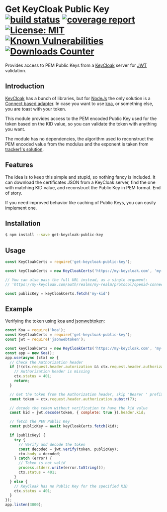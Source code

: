 # Get KeyCloak Public Key [![build status](https://gitlab.com/aquator/node-get-keycloack-public-key/badges/master/build.svg)](https://gitlab.com/aquator/node-get-keycloack-public-key/commits/master) [![coverage report](https://gitlab.com/aquator/node-get-keycloack-public-key/badges/master/coverage.svg)](https://gitlab.com/aquator/node-get-keycloack-public-key/commits/master) [![License: MIT](https://img.shields.io/badge/License-MIT-brightgreen.svg)](https://opensource.org/licenses/MIT)  [![Known Vulnerabilities](https://snyk.io/test/npm/get-keycloak-public-key/badge.svg)](https://snyk.io/test/npm/get-keycloak-public-key) [![Downloads Counter](https://img.shields.io/npm/dt/get-keycloak-public-key.svg)](https://www.npmjs.com/package/get-keycloak-public-key)
Provides access to PEM Public Keys from a [KeyCloak][1] server for [JWT][2] validation.

## Introduction
[KeyCloak][1] has a bunch of libraries, but for [NodeJs][3] the only solution is a [Connect based adapter][4]. In case you want to use [koa][5], or something else, you are toast with your token.

This module provides access to the PEM encoded Public Key used for the token based on the KID value, so you can validate the token with anything you want.

The module has no dependencies, the algorithm used to reconstruct the PEM encoded value from the modulus and the exponent is taken from [tracker1's solution]( https://github.com/tracker1/node-rsa-pem-from-mod-exp).

## Features
The idea is to keep this simple and stupid, so nothing fancy is included. It can download the certificates JSON from a KeyCloak server, find the one with matching KID value, and reconstruct the Public Key in PEM format. End of story.

If you need improved behavior like caching of Public Keys, you can easily implement one.

## Installation
```bash
$ npm install --save get-keycloak-public-key
```

## Usage
```javascript
const KeyCloakCerts = require('get-keycloak-public-key');

const keyCloakCerts = new KeyCloakCerts('https://my-keycloak.com', 'my-realm');

// You can also pass the full URL instead, as a single argument:
// 'https://my-keycloak.com/auth/realms/my-realm/protocol/openid-connect/certs'

const publicKey = keyCloakCerts.fetch('my-kid')
```

## Example
Verifying the token using [koa][5] and [jsonwebtoken][6]:
```javascript
const Koa = require('koa');
const KeyCloakCerts = require('get-keycloak-public-key');
const jwt = require('jsonwebtoken');

const keyCloakCerts = new KeyCloakCerts('https://my-keycloak.com', 'my-realm');
const app = new Koa();
app.use(async (ctx) => {
  // Check the Authorization header
  if (!(ctx.request.header.autorization && ctx.request.header.authorization.startsWith('Bearer '))) {
    // Authorization header is missing
    ctx.status = 401;
    return;
  }

  // Get the token from the Authorization header, skip 'Bearer ' prefix
  const token = ctx.request.header.authorization.substr(7);

  // decode the token without verification to have the kid value
  const kid = jwt.decode(token, { complete: true }).header.kid;

  // fetch the PEM Public Key
  const publicKey = await keyCloakCerts.fetch(kid);

  if (publicKey) {
    try {
      // Verify and decode the token
      const decoded = jwt.verify(token, publicKey);
      ctx.body = decoded;
    } catch (error) {
      // Token is not valid
      process.stderr.write(error.toString());
      ctx.status = 401;
    }
  } else {
    // KeyCloak has no Public Key for the specified KID
    ctx.status = 401;
  }
});
app.listen(3000);
```

[1]: http://www.keycloak.org/
[2]: https://jwt.io/
[3]: https://nodejs.org/en/
[4]: https://github.com/keycloak/keycloak-nodejs-connect
[5]: http://koajs.com/
[6]: https://github.com/auth0/node-jsonwebtoken
